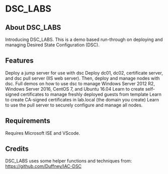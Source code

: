 # DSC_LABS

## About DSC_LABS
Introducing DSC_LABS. This is a demo based run-through on deploying and managing Desired State Configuration (DSC).

## Features
Deploy a jump server for use with dsc 
Deploy dc01, dc02, certificate server, and dsc pull server (IIS web server).
Then, deploy and manage nodes with dsc.
Full demos on how to use dsc to manage Windows Server 2012 R2, Windows Server 2016, CentOS 7, and Ubuntu 16.04
Learn to create self-signed certificates to manage freshly deployed guests from template 
Learn to create CA-signed certificates in lab.local (the domain you create)
Learn to use the pull server to securely configure and manage all nodes.

## Requirements
Requires Microsoft ISE and VScode.

## Credits
DSC_LABS uses some helper functions and techniques from:
https://github.com/Duffney/IAC-DSC
